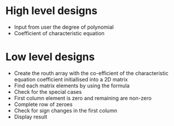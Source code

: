 # High level designs
* Input from user the degree of polynomial 
* Coefficient of characteristic equation 

# Low level designs
* Create the routh array with the co-efficient of the characteristic equation coefficient initiallised into a 2D matrix 
* Find each matrix elements by using the formula 
* Check for the special cases
 *  First column element is zero and remaining are non-zero
 *  Complete row of zeroes
* Check for sign changes in the first column
* Display result 
